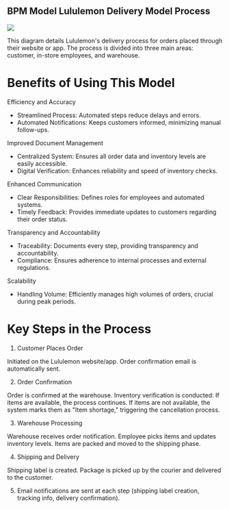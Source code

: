 

## BPM Model Lululemon Delivery Model Process

![](https://github.com/dpatel2121/Business-Process-Management-/assets/154410616/f32df136-6661-49aa-be4d-b302c3431b25)



This diagram details Lululemon's delivery process for orders placed through their website or app. The process is divided into three main areas: customer, in-store employees, and warehouse.

# Benefits of Using This Model
Efficiency and Accuracy

- Streamlined Process: Automated steps reduce delays and errors.
- Automated Notifications: Keeps customers informed, minimizing manual follow-ups.

Improved Document Management

- Centralized System: Ensures all order data and inventory levels are easily accessible.
- Digital Verification: Enhances reliability and speed of inventory checks.

Enhanced Communication

- Clear Responsibilities: Defines roles for employees and automated systems.
- Timely Feedback: Provides immediate updates to customers regarding their order status.

Transparency and Accountability

- Traceability: Documents every step, providing transparency and accountability.
- Compliance: Ensures adherence to internal processes and external regulations.

Scalability

- Handling Volume: Efficiently manages high volumes of orders, crucial during peak periods.

# Key Steps in the Process

1)  Customer Places Order

Initiated on the Lululemon website/app.
Order confirmation email is automatically sent.

2) Order Confirmation

Order is confirmed at the warehouse.
Inventory verification is conducted:
If items are available, the process continues.
If items are not available, the system marks them as "Item shortage," triggering the cancellation process.

3) Warehouse Processing

Warehouse receives order notification.
Employee picks items and updates inventory levels.
Items are packed and moved to the shipping phase.

4) Shipping and Delivery

Shipping label is created.
Package is picked up by the courier and delivered to the customer.

5) Email notifications are sent at each step (shipping label creation, tracking info, delivery confirmation).
